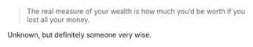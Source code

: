 <!--
slug: real-measure-of-wealth
date: Tue Mar 30 2010 19:05:35 GMT+0200 (CEST)
tags: wisdom, money
title: The real m...
id: 484538937
link: http://joreteg.com/post/484538937/real-measure-of-wealth
raw: {"blog_name":"henrikjoreteg","id":484538937,"post_url":"http://joreteg.com/post/484538937/real-measure-of-wealth","slug":"real-measure-of-wealth","type":"quote","date":"2010-03-30 17:05:35 GMT","timestamp":1269968735,"state":"published","format":"html","reblog_key":"K2XA7wLx","tags":["wisdom","money"],"short_url":"http://tmblr.co/ZgL_YySuNev","recommended_source":null,"recommended_color":null,"highlighted":[],"note_count":1,"text":"The real measure of your wealth is how much you&rsquo;d be worth if you lost all your money.","source":"Unknown, but definitely someone very wise.","reblog":{"tree_html":"","comment":"<p>Unknown, but definitely someone very wise.</p>"},"title":"The real m...","body":"<blockquote>The real measure of your wealth is how much you&rsquo;d be worth if you lost all your money.</blockquote>\nUnknown, but definitely someone very wise."}
publish: 2010-03-030
-->


> The real measure of your wealth is how much you’d be worth if you lost
> all your money.

Unknown, but definitely someone very wise.

